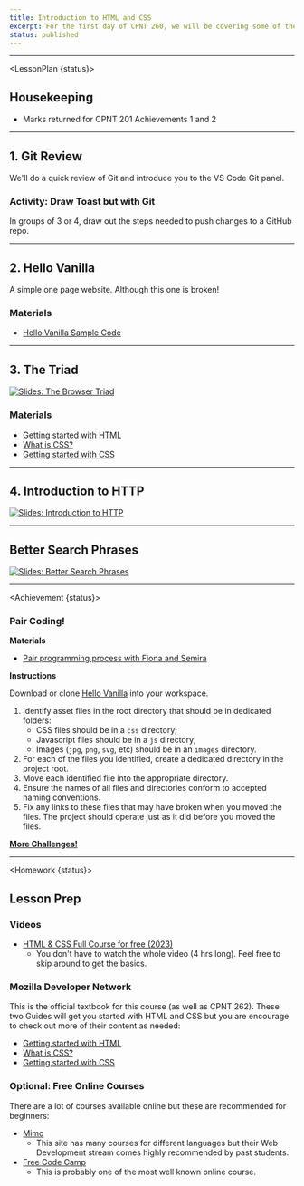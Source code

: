 ```yaml
---
title: Introduction to HTML and CSS
excerpt: For the first day of CPNT 260, we will be covering some of the basics of HTML and CSS
status: published
---
```


<script>
	import Homework from "$lib/components/Homework.svelte";
	import LessonPlan from "$lib/components/LessonPlan.svelte";
	import Achievement from "$lib/components/Achievement.svelte";
</script>


---

<LessonPlan {status}>

<h2>Housekeeping</h2>

- Marks returned for CPNT 201 Achievements 1 and 2

---

<h2>1. Git Review</h2>

We'll do a quick review of Git and introduce you to the VS Code Git panel.

### Activity: Draw Toast but with Git
In groups of 3 or 4, draw out the steps needed to push changes to a GitHub repo.

---

<h2>2. Hello Vanilla</h2>

A simple one page website. Although this one is broken!

### Materials
- [Hello Vanilla Sample Code](https://github.com/sait-wbdv/dailies-f23)

---

<h2>3. The Triad</h2>

[![Slides: The Browser Triad](/images/slides/cpnt-260/browser-triad.png)](/slides/cpnt-260/browser-triad)

### Materials
- [Getting started with HTML](https://developer.mozilla.org/en-US/docs/Learn/HTML/Introduction_to_HTML/Getting_started)
- [What is CSS?](https://developer.mozilla.org/en-US/docs/Learn/CSS/First_steps/What_is_CSS)
- [Getting started with CSS](https://developer.mozilla.org/en-US/docs/Learn/CSS/First_steps/Getting_started)

---

<h2>4. Introduction to HTTP</h2>

[![Slides: Introduction to HTTP](/images/slides/cpnt-260/http-introduction.png)](/slides/cpnt-260/http-introduction)


---

<h2>Better Search Phrases</h2>

[![Slides: Better Search Phrases](/images/slides/cpnt-260/better-search-phrases.png)](/slides/cpnt-260/better-search-phrases)


---

</LessonPlan>

<Achievement {status}>

### Pair Coding!

**Materials**
- [Pair programming process with Fiona and Semira](https://gist.github.com/acidtone/caa20b2520814a94240043c40301024a)

**Instructions**

Download or clone [Hello Vanilla](https://github.com/sait-wbdv/dailies-f23/tree/main/2023-09-11-triad-intro/hello-vanilla) into your workspace.
1. Identify asset files in the root directory that should be in dedicated folders:
    - CSS files should be in a `css` directory;
    - Javascript files should be in a `js` directory;
    - Images (`jpg`, `png`, `svg`, etc) should be in an `images` directory.
2. For each of the files you identified, create a dedicated directory in the project root.
3. Move each identified file into the appropriate directory.
4. Ensure the names of all files and directories conform to accepted naming conventions.
5. Fix any links to these files that may have broken when you moved the files. The project should operate just as it did before you moved the files.

**[More Challenges!](https://gist.github.com/acidtone/bb688eb6e16c861422b865bf0e9abf4a)**

</Achievement>

---

<Homework {status}>

<h2>Lesson Prep</h2>

### Videos
- [HTML & CSS Full Course for free (2023)](https://www.youtube.com/watch?v=HGTJBPNC-Gw)
	- You don't have to watch the whole video (4 hrs long). Feel free to skip around to get the basics.

### Mozilla Developer Network
This is the official textbook for this course (as well as CPNT 262). These two Guides will get you started with HTML and CSS but you are encourage to check out more of their content as needed:
- [Getting started with HTML](https://developer.mozilla.org/en-US/docs/Learn/HTML/Introduction_to_HTML/Getting_started)
- [What is CSS?](https://developer.mozilla.org/en-US/docs/Learn/CSS/First_steps/What_is_CSS)
- [Getting started with CSS](https://developer.mozilla.org/en-US/docs/Learn/CSS/First_steps/Getting_started)

### Optional: Free Online Courses 
There are a lot of courses available online but these are recommended for beginners:
- [Mimo](https://mimo.org)
	- This site has many courses for different languages but their Web Development stream comes highly recommended by past students.
- [Free Code Camp](https://www.freecodecamp.org/learn/2022/responsive-web-design/)
	- This is probably one of the most well known online course. 

</Homework>
